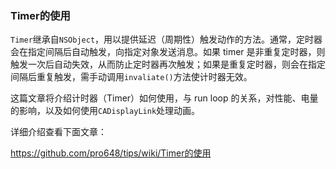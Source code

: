 ### Timer的使用

`Timer`继承自`NSObject`，用以提供延迟（周期性）触发动作的方法。通常，定时器会在指定间隔后自动触发，向指定对象发送消息。如果 timer 是非重复定时器，则触发一次后自动失效，从而防止定时器再次触发；如果是重复定时器，则会在指定间隔后重复触发，需手动调用`invaliate()`方法使计时器无效。

这篇文章将介绍计时器（Timer）如何使用，与 run loop 的关系，对性能、电量的影响，以及如何使用`CADisplayLink`处理动画。

详细介绍查看下面文章：

<https://github.com/pro648/tips/wiki/Timer的使用>

